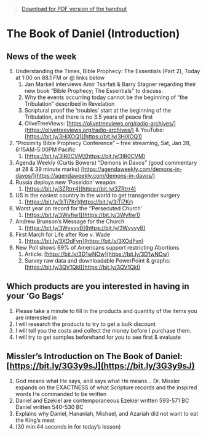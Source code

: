 >[Download for PDF version of the handout](/week012223.pdf)

# The Book of Daniel (Introduction)       

## News of the week
1. Understanding the Times, Bible Prophecy: The Essentials (Part 2), Today at 1:00 on 88.1 FM or @ links below              
	1. Jan Markell interviews Amir Tsarfati & Barry Stagner regarding their new book “Bible Prophecy; The Essentials” to discuss:
	1. Why the events occurring today cannot be the beginning of “the Tribulation” described in Revelation
	1. Scriptural proof the ‘troubles’ start at the beginning of the Tribulation, and there is no 3.5 years of peace first 
	1. OliveTreeViews: [https://olivetreeviews.org/radio-archives/](https://olivetreeviews.org/radio-archives/)   &  YouTube:  [https://bit.ly/3HiXOQ1](https://bit.ly/3HiXOQ1)
1. “Proximity Bible Prophecy Conference” – free streaming, Sat, Jan 28, 8:15AM-5:00PM Pacific
	1. [https://bit.ly/3IR0CVM](https://bit.ly/3IR0CVM) 
1. Agenda Weekly (Curtis Bowers) “Demons in Davos” (good commentary at 28 & 39 minute marks) [https://agendaweekly.com/demons-in-davos/](https://agendaweekly.com/demons-in-davos/) 
1. Russia deploys new ‘Poseidon’ weapon
	1. [https://bit.ly/3ZRtrr4](https://bit.ly/3ZRtrr4) 
1. US is the easiest country in the world to get transgender surgery
	1. [https://bit.ly/3iTi7Kr](https://bit.ly/3iTi7Kr) 
1. Worst year on record for the ‘’Persecuted Church’ 
	1. [https://bit.ly/3Wyfiw1](https://bit.ly/3Wyfiw1) 
1. Andrew Brunson’s Message for the Church
	1. [https://bit.ly/3WvyvyB](https://bit.ly/3WvyvyB) 
1. First March for Life after Roe v. Wade
	1. [https://bit.ly/3XOdFvn](https://bit.ly/3XOdFvn) 
1. New Poll shows 69% of Americans support restricting Abortions
	1. Article: [https://bit.ly/3D1wNOw](https://bit.ly/3D1wNOw) 
	1. Survey raw data and downloadable PowerPoint & graphs:  [https://bit.ly/3QV1QkI](https://bit.ly/3QV1QkI) 

## Which products are you interested in having in your ‘Go Bags’
1. Please take a minute to fill in the products and quantity of the items you are interested in
1. I will research the products to try to get a bulk discount
1. I will tell you the costs and collect the money before I purchase them.  
1. I will try to get samples beforehand for you to see first & evaluate


## Missler’s Introduction on The Book of Daniel:   [https://bit.ly/3G3y9sJ](https://bit.ly/3G3y9sJ)   
1. God means what He says, and says what He means...  Dr. Missler expands on the EXACTNESS of what Scripture records and the inspired words He commanded to be written
1. Daniel and Ezekiel are contemporaneous 
	Ezekiel written 593-571 BC
	Daniel written 540-530 BC
1. Explains why Daniel, Hananiah, Mishael, and Azariah did not want to eat the King’s meat
1. (30 min:44 seconds in for today’s lesson)
